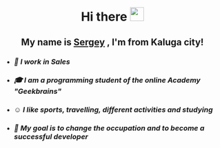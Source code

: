 <h1 align="center"> Hi there  <img src="https://github.com/blackcater/blackcater/raw/main/images/Hi.gif" height="32"/></h1>
<h2 align="center"> My name is <a href="https://vk.com/ryadchikov_sergey/" target="_blank">Sergey</a> , I'm from Kaluga city!</h2>

* ### *__:office: I work in Sales__*
* ### *__:mortar_board: I am a programming student of the online Academy "Geekbrains"__*
* ### *__:relaxed: I like sports, travelling, different activities and studying__*
* ### *__:thought_balloon: My goal is to change the occupation and to become a successful developer__*



<!--
**SergeyRyadchikov/SergeyRyadchikov** is a ✨ _special_ ✨ repository because its `README.md` (this file) appears on your GitHub profile.

Here are some ideas to get you started:

- 🔭 I’m currently working on ...
- 🌱 I’m currently learning ...
- 👯 I’m looking to collaborate on ...
- 🤔 I’m looking for help with ...
- 💬 Ask me about ...
- 📫 How to reach me: ...
- 😄 Pronouns: ...
- ⚡ Fun fact: ...
-->
